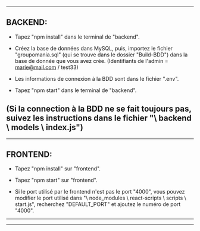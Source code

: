 ------------------------------------------------------------------------
BACKEND:
------------------------------------------------------------------------
- Tapez "npm install" dans le terminal de "backend".

- Créez la base de données dans MySQL, puis, importez le fichier "groupomania.sql" (qui se trouve dans le dossier "Build-BDD") dans la base de donnée que vous avez crée.
(Identifiants de l'admin = marie@mail.com / test33)

- Les informations de connexion à la BDD sont dans le fichier ".env".

- Tapez "npm start" dans le terminal de "backend".

(Si la connection à la BDD ne se fait toujours pas, suivez les instructions dans le fichier "\ backend \ models \ index.js")
------------------------------------------------------------------------

------------------------------------------------------------------------
FRONTEND:
------------------------------------------------------------------------
- Tapez "npm install" sur "frontend".

- Tapez "npm start" sur "frontend".

- Si le port utilisé par le frontend n'est pas le port "4000", vous pouvez modifier le port utilisé dans "\ node_modules \ react-scripts \ scripts \ start.js", recherchez "DEFAULT_PORT" et ajoutez le numéro de port "4000".
------------------------------------------------------------------------
------------------------------------------------------------------------
